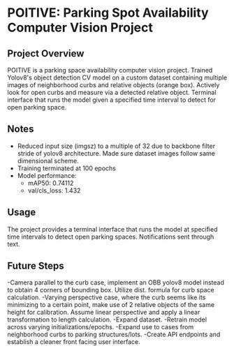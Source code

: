 # POITIVE: Parking Spot Availability Computer Vision Project

## Project Overview
POITIVE is a parking space availability computer vision project. 
Trained Yolov8's object detection CV model on a custom dataset containing multiple images of neighborhood curbs and relative objects (orange box). Actively look for open curbs and measure via a detected relative object. Terminal interface that runs the model given a specified time interval to detect for open parking space. 

## Notes
- Reduced input size (imgsz) to a multiple of 32 due to backbone filter stride of yolov8 architecture. Made sure dataset images follow same dimensional scheme.
- Training terminated at 100 epochs
- Model performance:
  - mAP50: 0.74112
  - val/cls_loss: 1.432

## Usage
The project provides a terminal interface that runs the model at specified time intervals to detect open parking spaces. Notifications sent through text.


## Future Steps
-Camera parallel to the curb case, implement an OBB yolov8 model instead to obtain 4 corners of bounding box. Utilize dist. formula for curb space calculation. 
-Varying perspective case, where the curb seems like its minimizing to a certain point, make use of 2 relative objects of the same height for calibration. Assume linear perspective and apply a linear transformation to length calculation. 
-Expand dataset. 
-Retrain model across varying initializations/epochs. 
-Expand use to cases from neighborhood curbs to parking structures/lots. 
-Create API endpoints and establish a cleaner front facing user interface. 
